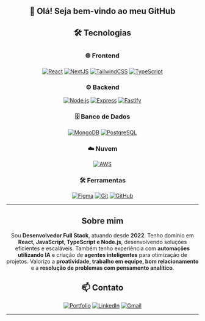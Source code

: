 <div align="center">

<h2>👋 Olá! Seja bem-vindo ao meu GitHub  </h2>


## 🛠️ Tecnologias  

## <h3>🌐 Frontend  <h3> 
[![React](https://skillicons.dev/icons?i=react)](https://react.dev/) 
[![NextJS](https://skillicons.dev/icons?i=nextjs)](https://nextjs.org/) 
[![TailwindCSS](https://skillicons.dev/icons?i=tailwind)](https://tailwindcss.com/) 
[![TypeScript](https://skillicons.dev/icons?i=ts)](https://www.typescriptlang.org/)  

### <h3>⚙️ Backend</h3>
[![Node.js](https://skillicons.dev/icons?i=nodejs)](https://nodejs.org/)
[![Express](https://skillicons.dev/icons?i=express)](https://expressjs.com/)
[![Fastify](https://skillicons.dev/icons?i=fastapi)](https://fastify.dev/)

### 🗄️ Banco de Dados
[![MongoDB](https://skillicons.dev/icons?i=mongodb)](https://www.mongodb.com/) 
[![PostgreSQL](https://skillicons.dev/icons?i=postgres)](https://www.postgresql.org/)  

### ☁️ Nuvem  
[![AWS](https://skillicons.dev/icons?i=aws)](https://aws.amazon.com/)  

### 🛠 Ferramentas  
[![Figma](https://skillicons.dev/icons?i=figma)](https://www.figma.com/) 
[![Git](https://skillicons.dev/icons?i=git)](https://git-scm.com/) 
[![GitHub](https://skillicons.dev/icons?i=github)](https://github.com/)  

---
## Sobre mim 

Sou **Desenvolvedor Full Stack**, atuando desde **2022**. Tenho domínio em **React, JavaScript, TypeScript e Node.js**, desenvolvendo soluções eficientes e escaláveis.
Também tenho experiência com **automações utilizando IA** e criação de **agentes inteligentes** para otimização de projetos.
Valorizo a **proatividade, trabalho em equipe, bom relacionamento** e a **resolução de problemas com pensamento analítico**. 


## 📫 Contato  

[![Portfolio](https://img.shields.io/badge/🌐%20Portfólio-000?style=for-the-badge&logo=vercel&logoColor=white)](https://meuportfoliodevp.netlify.app/) 
[![LinkedIn](https://img.shields.io/badge/LinkedIn-0077B5?style=for-the-badge&logo=linkedin&logoColor=white)](https://www.linkedin.com/in/gabrielrodriguesrn)
[![Gmail](https://img.shields.io/badge/Gmail-D14836?style=for-the-badge&logo=gmail&logoColor=white)](mailto:gabrielr.rodriguesrn@gmail.com)

---

</div>

